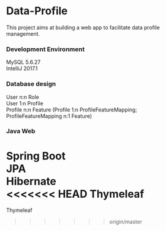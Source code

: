 # Data-Profile

This project aims at building a web app to facilitate data profile management.

### Development Environment
MySQL 5.6.27<br />
IntelliJ 2017.1

### Database design
User n:n Role<br />
User 1:n Profile<br />
Profile n:n Feature (Profile 1:n ProfileFeatureMapping; ProfileFeatureMapping n:1 Feature)

### Java Web
Spring Boot <br />
JPA <br />
Hibernate <br />
<<<<<<< HEAD
Thymeleaf <br /> 
=======
Thymeleaf <br /> 
>>>>>>> origin/master
